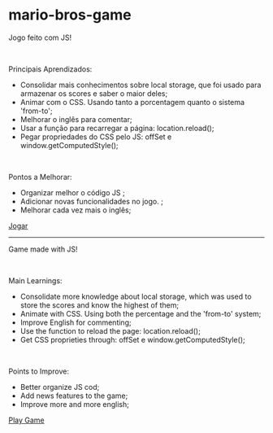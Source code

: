 # mario-bros-game

Jogo feito com JS!

<br>

Principais Aprendizados: 
- Consolidar mais conhecimentos sobre local storage, que foi usado para armazenar os scores e saber o maior deles;
- Animar com o CSS. Usando tanto a porcentagem quanto o sistema 'from-to';
- Melhorar o inglês para comentar;
- Usar a função para recarregar a página: location.reload();
- Pegar propriedades do CSS pelo JS: offSet e window.getComputedStyle();

<br>

Pontos a Melhorar:
- Organizar melhor o código JS ;
- Adicionar novas funcionalidades no jogo. ;
- Melhorar cada vez mais o inglês;

<a href="https://roberiof.github.io/mario-bros-game/index.html"> Jogar </a>

<hr>

Game made with JS!

<br>

Main Learnings: 
- Consolidate more knowledge about local storage, which was used to store the scores and know the highest of them;
- Animate with CSS. Using both the percentage and the 'from-to' system;
- Improve English for commenting;
- Use the function to reload the page: location.reload();
- Get CSS proprieties through: offSet e window.getComputedStyle();

<br>

Points to Improve:
- Better organize JS cod;
- Add news features to the game;
- Improve more and more english;

<a href="https://roberiof.github.io/mario-bros-game/index.html"> Play Game </a>

